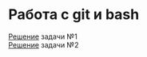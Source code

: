 # Работа с git и bash   
[Решение](https://github.com/Sarnaul/git_bash/blob/main/bash1.txt) задачи №1   
[Решение](https://github.com/Sarnaul/git_bash/blob/main/bash2.txt) задачи №2